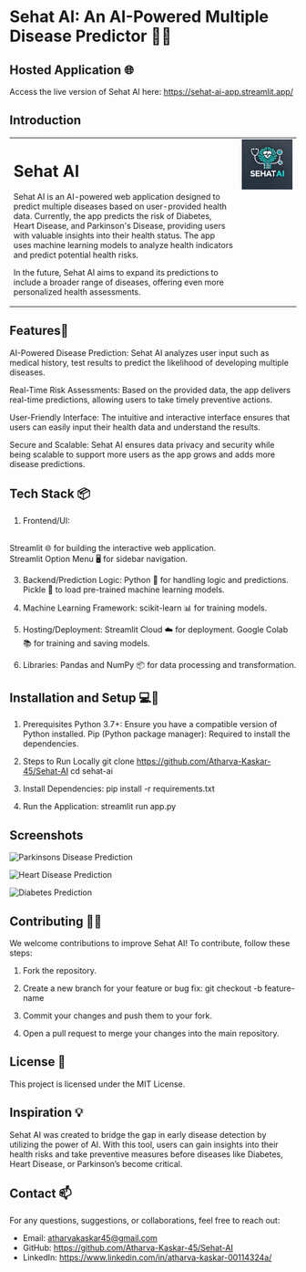 # Sehat AI: An AI-Powered Multiple Disease Predictor 🤖💊

## Hosted Application 🌐

Access the live version of Sehat AI here: 
https://sehat-ai-app.streamlit.app/

## Introduction
<table>
  <tr>
    <td style="text-align: left; vertical-align: top;">
      <h1>Sehat AI</h1>
      <p>
        Sehat AI is an AI-powered web application designed to predict multiple diseases based on user-provided health data. 
        Currently, the app predicts the risk of Diabetes, Heart Disease, and Parkinson's Disease, providing users with 
        valuable insights into their health status. The app uses machine learning models to analyze health indicators 
        and predict potential health risks.
      </p>
      <p>
        In the future, Sehat AI aims to expand its predictions to include a broader range of diseases, offering even more 
        personalized health assessments.
      </p>
    </td>
    <td style="text-align: right; vertical-align: top;">
      <img src="images/SehatAI_logo.jpg" alt="Sehat AI Logo" width="700"/>
    </td>
  </tr>
</table>

## Features🚀 

AI-Powered Disease Prediction: Sehat AI analyzes user input such as medical history, test results to predict the likelihood of developing multiple diseases.

Real-Time Risk Assessments: Based on the provided data, the app delivers real-time predictions, allowing users to take timely preventive actions.

User-Friendly Interface: The intuitive and interactive interface ensures that users can easily input their health data and understand the results.

Secure and Scalable: Sehat AI ensures data privacy and security while being scalable to support more users as the app grows and adds more disease predictions.


## Tech Stack 📦

1. Frontend/UI:
   
<br> Streamlit 🌐 for building the interactive web application. 
<br> Streamlit Option Menu 🖥️ for sidebar navigation. 

3. Backend/Prediction Logic:
Python 🐍 for handling logic and predictions.
Pickle 🥒 to load pre-trained machine learning models.

4. Machine Learning Framework:
scikit-learn 📊 for training models.

5. Hosting/Deployment:
Streamlit Cloud ☁️ for deployment.
Google Colab 📚 for training and saving models.

6. Libraries:
Pandas and NumPy 📦 for data processing and transformation.

## Installation and Setup 💻🔧

1. Prerequisites
Python 3.7+: Ensure you have a compatible version of Python installed.
Pip (Python package manager): Required to install the dependencies.

2. Steps to Run Locally
git clone https://github.com/Atharva-Kaskar-45/Sehat-AI
cd sehat-ai

3. Install Dependencies:
pip install -r requirements.txt

4. Run the Application:
streamlit run app.py

## Screenshots

![Parkinsons Disease Prediction]("C:\Users\athar\OneDrive\Desktop\Parkinsons_screenshot.png")

![Heart Disease Prediction]("C:\Users\athar\OneDrive\Desktop\Heart_screenshot.png")

![Diabetes Prediction]("C:\Users\athar\OneDrive\Desktop\Diabetes_screenshot.png")


## Contributing 🧑‍💻
We welcome contributions to improve Sehat AI! To contribute, follow these steps:
1. Fork the repository.

2. Create a new branch for your feature or bug fix:
git checkout -b feature-name

3. Commit your changes and push them to your fork.

4. Open a pull request to merge your changes into the main repository.

## License 🔐
This project is licensed under the MIT License.

## Inspiration 💡
Sehat AI was created to bridge the gap in early disease detection by utilizing the power of AI. With this tool, users can gain insights into their health risks and take preventive measures before diseases like Diabetes, Heart Disease, or Parkinson’s become critical.

## Contact 📫
For any questions, suggestions, or collaborations, feel free to reach out:

- Email: atharvakaskar45@gmail.com
- GitHub: https://github.com/Atharva-Kaskar-45/Sehat-AI
- LinkedIn: https://www.linkedin.com/in/atharva-kaskar-00114324a/
